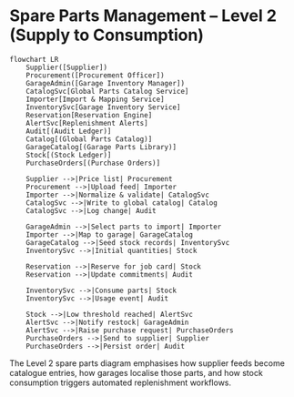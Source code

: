 # Spare Parts Management – Level 2 (Supply to Consumption)

```mermaid
flowchart LR
    Supplier([Supplier])
    Procurement([Procurement Officer])
    GarageAdmin([Garage Inventory Manager])
    CatalogSvc[Global Parts Catalog Service]
    Importer[Import & Mapping Service]
    InventorySvc[Garage Inventory Service]
    Reservation[Reservation Engine]
    AlertSvc[Replenishment Alerts]
    Audit[(Audit Ledger)]
    Catalog[(Global Parts Catalog)]
    GarageCatalog[(Garage Parts Library)]
    Stock[(Stock Ledger)]
    PurchaseOrders[(Purchase Orders)]

    Supplier -->|Price list| Procurement
    Procurement -->|Upload feed| Importer
    Importer -->|Normalize & validate| CatalogSvc
    CatalogSvc -->|Write to global catalog| Catalog
    CatalogSvc -->|Log change| Audit

    GarageAdmin -->|Select parts to import| Importer
    Importer -->|Map to garage| GarageCatalog
    GarageCatalog -->|Seed stock records| InventorySvc
    InventorySvc -->|Initial quantities| Stock

    Reservation -->|Reserve for job card| Stock
    Reservation -->|Update commitments| Audit

    InventorySvc -->|Consume parts| Stock
    InventorySvc -->|Usage event| Audit

    Stock -->|Low threshold reached| AlertSvc
    AlertSvc -->|Notify restock| GarageAdmin
    AlertSvc -->|Raise purchase request| PurchaseOrders
    PurchaseOrders -->|Send to supplier| Supplier
    PurchaseOrders -->|Persist order| Audit
```

The Level 2 spare parts diagram emphasises how supplier feeds become catalogue entries, how garages localise those parts, and how stock consumption triggers automated replenishment workflows.
